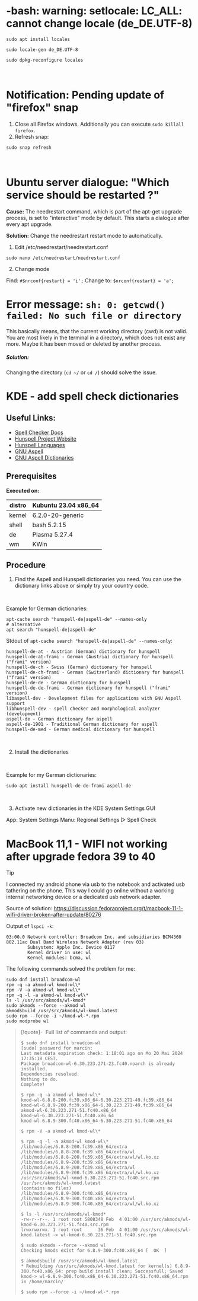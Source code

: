 # -bash: warning: setlocale: LC_ALL: cannot change locale (de_DE.UTF-8)

```shell
sudo apt install locales
```
```shell
sudo locale-gen de_DE.UTF-8
```
```shell
sudo dpkg-reconfigure locales
```

</br>

# Notification: Pending update of "firefox" snap

1. Close all Firefox windows. Additionally you can execute `sudo killall firefox`.
2. Refresh snap:  
```shell
sudo snap refresh
```

</br>

# Ubuntu server dialogue: "Which service should be restarted ?"

**Cause:** The needrestart command, which is part of the apt-get upgrade process, is set to "interactive" mode by default. This starts a dialogue after every apt upgrade.

**Solution:** Change the needrestart restart mode to automatically.

1. Edit /etc/needrestart/needrestart.conf

```shell
sudo nano /etc/needrestart/needrestart.conf
```

2. Change mode

Find: `#$nrconf{restart} = 'i';`
Change to: `$nrconf{restart} = 'a';`

# Error message: `sh: 0: getcwd() failed: No such file or directory`

This basically means, that the current working directory (cwd) is not valid. You are most likely in the terminal in a directory, which does not exist any more. Maybe it has been moved or deleted by another process.

##### Solution:
Changing the directory (`cd ~/` or `cd /`) should solve the issue.

# KDE - add spell check dictionaries

## Useful Links:
- [Spell Checker Docs](https://docs.kde.org/stable5/en/plasma-desktop/kcontrol/spellchecking/index.html)
- [Hunspell Project Website](http://hunspell.github.io/)
- [Hunspell Languages](https://hosted.weblate.org/projects/hunspell/#languages)
- [GNU Aspell](http://aspell.net/)
- [GNU Aspell Dictionaries](https://ftp.gnu.org/gnu/aspell/dict/0index.html)


## Prerequisites

**Executed on:**

| distro | Kubuntu 23.04 x86_64 | 
| ------ | -------------------- |
| kernel | 6.2.0-20-generic     |
| shell  | bash 5.2.15          |
| de     | Plasma 5.27.4        |
| wm     | KWin                 |

## Procedure

1. Find the Aspell and Hunspell dictionaries you need. You can use the dictionary links above or simply try your country code.

</br>

Example for German dictionaries:

```shell
apt-cache search "hunspell-de|aspell-de" --names-only
# alternative
apt search "hunspell-de|aspell-de"
```

Stdout of `apt-cache search "hunspell-de|aspell-de" --names-only`:

```shell
hunspell-de-at - Austrian (German) dictionary for hunspell  
hunspell-de-at-frami - German (Austria) dictionary for hunspell ("frami" version)  
hunspell-de-ch - Swiss (German) dictionary for hunspell  
hunspell-de-ch-frami - German (Switzerland) dictionary for hunspell ("frami" version)  
hunspell-de-de - German dictionary for hunspell  
hunspell-de-de-frami - German dictionary for hunspell ("frami" version)  
libaspell-dev - Development files for applications with GNU Aspell support  
libhunspell-dev - spell checker and morphological analyzer (development)  
aspell-de - German dictionary for aspell  
aspell-de-1901 - Traditional German dictionary for aspell  
hunspell-de-med - German medical dictionary for hunspell
```

</br>

2. Install the dictionaries

</br>

Example for my German dictionaries:

```shell
sudo apt install hunspell-de-de-frami aspell-de
```

</br>

3. Activate new dictionaries in the KDE System Settings GUI

App:  System Settings
Manu: Regional Settings ▷ Spell Check

# MacBook 11,1 - WIFI not working after upgrade fedora 39 to 40

> [!tip]
> I connected my android phone via usb to the notebook and activated usb tathering on the phone. This way I could go online without a working internal networking device or a dedicated usb network adapter.

Source of solution: https://discussion.fedoraproject.org/t/macbook-11-1-wifi-driver-broken-after-update/80276

Output of `lspci -k`:
```
03:00.0 Network controller: Broadcom Inc. and subsidiaries BCM4360 802.11ac Dual Band Wireless Network Adapter (rev 03)
        Subsystem: Apple Inc. Device 0117
        Kernel driver in use: wl
        Kernel modules: bcma, wl
```

The following commands solved the problem for me:
```
sudo dnf install broadcom-wl
rpm -q -a akmod-wl kmod-wl\*
rpm -V -a akmod-wl kmod-wl\*
rpm -q -l -a akmod-wl kmod-wl\*
ls -l /usr/src/akmods/wl-kmod*
sudo akmods --force --akmod wl
akmodsbuild /usr/src/akmods/wl-kmod.latest
sudo rpm --force -i ~/kmod-wl-*.rpm
sudo modprobe wl
```

> [!quote]- &nbsp;Full list of commands and output:
> 
> ```
> $ sudo dnf install broadcom-wl
> [sudo] password for marcin:
> Last metadata expiration check: 1:18:01 ago on Mo 20 Mai 2024 17:35:18 CEST.
> Package broadcom-wl-6.30.223.271-23.fc40.noarch is already installed.
> Dependencies resolved.
> Nothing to do.
> Complete!
> 
> $ rpm -q -a akmod-wl kmod-wl\*
> kmod-wl-6.8.8-200.fc39.x86_64-6.30.223.271-49.fc39.x86_64
> kmod-wl-6.8.9-200.fc39.x86_64-6.30.223.271-49.fc39.x86_64
> akmod-wl-6.30.223.271-51.fc40.x86_64
> kmod-wl-6.30.223.271-51.fc40.x86_64
> kmod-wl-6.8.9-300.fc40.x86_64-6.30.223.271-51.fc40.x86_64
> 
> $ rpm -V -a akmod-wl kmod-wl\*
> 
> $ rpm -q -l -a akmod-wl kmod-wl\*
> /lib/modules/6.8.8-200.fc39.x86_64/extra
> /lib/modules/6.8.8-200.fc39.x86_64/extra/wl
> /lib/modules/6.8.8-200.fc39.x86_64/extra/wl/wl.ko.xz
> /lib/modules/6.8.9-200.fc39.x86_64/extra
> /lib/modules/6.8.9-200.fc39.x86_64/extra/wl
> /lib/modules/6.8.9-200.fc39.x86_64/extra/wl/wl.ko.xz
> /usr/src/akmods/wl-kmod-6.30.223.271-51.fc40.src.rpm
> /usr/src/akmods/wl-kmod.latest
> (contains no files)
> /lib/modules/6.8.9-300.fc40.x86_64/extra
> /lib/modules/6.8.9-300.fc40.x86_64/extra/wl
> /lib/modules/6.8.9-300.fc40.x86_64/extra/wl/wl.ko.xz
> 
> $ ls -l /usr/src/akmods/wl-kmod*
> -rw-r--r--. 1 root root 5808348 Feb  4 01:00 /usr/src/akmods/wl-kmod-6.30.223.271-51.fc40.src.rpm
> lrwxrwxrwx. 1 root root      36 Feb  4 01:00 /usr/src/akmods/wl-kmod.latest -> wl-kmod-6.30.223.271-51.fc40.src.rpm
> 
> $ sudo akmods --force --akmod wl
> Checking kmods exist for 6.8.9-300.fc40.x86_64 [  OK  ]
> 
> $ akmodsbuild /usr/src/akmods/wl-kmod.latest
> * Rebuilding /usr/src/akmods/wl-kmod.latest for kernel(s) 6.8.9-300.fc40.x86_64: prep build install clean; Successfull; Saved kmod-> wl-6.8.9-300.fc40.x86_64-6.30.223.271-51.fc40.x86_64.rpm in /home/marcin/
> 
> $ sudo rpm --force -i ~/kmod-wl-*.rpm
> ```

